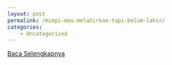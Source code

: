 ```yaml
---
layout: post
permalink: /mimpi-mau-melahirkan-tapi-belum-lahir/
categories:
    - Uncategorized
---
```


[Baca Selengkapnya](/03)